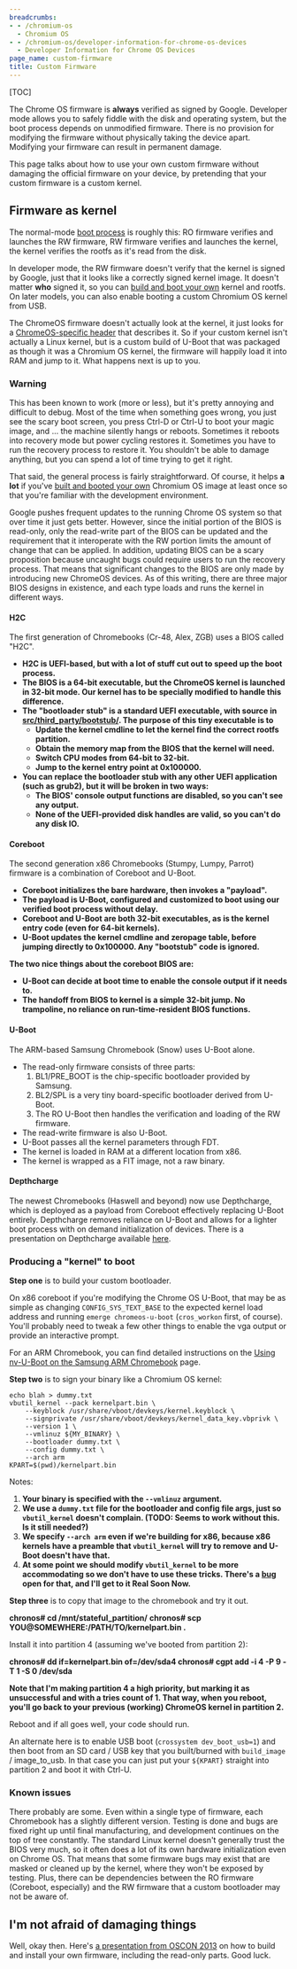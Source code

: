 ```yaml
---
breadcrumbs:
- - /chromium-os
  - Chromium OS
- - /chromium-os/developer-information-for-chrome-os-devices
  - Developer Information for Chrome OS Devices
page_name: custom-firmware
title: Custom Firmware
---
```


[TOC]

The Chrome OS firmware is **always** verified as signed by Google. Developer
mode allows you to safely fiddle with the disk and operating system, but the
boot process depends on unmodified firmware. There is no provision for modifying
the firmware without physically taking the device apart. Modifying your firmware
can result in permanent damage.

This page talks about how to use your own custom firmware without damaging the
official firmware on your device, by pretending that your custom firmware is a
custom kernel.

## Firmware as kernel

The normal-mode [boot process](/chromium-os/chromiumos-design-docs/disk-format)
is roughly this: RO firmware verifies and launches the RW firmware, RW firmware
verifies and launches the kernel, the kernel verifies the rootfs as it's read
from the disk.

In developer mode, the RW firmware doesn't verify that the kernel is signed by
Google, just that it looks like a correctly signed kernel image. It doesn't
matter **who** signed it, so you can [build and boot your
own](/chromium-os/developer-guide) kernel and rootfs. On later models, you can
also enable booting a custom Chromium OS kernel from USB.

The ChromeOS firmware doesn't actually look at the kernel, it just looks for a
[ChromeOS-specific
header](/chromium-os/chromiumos-design-docs/verified-boot-data-structures) that
describes it. So if your custom kernel isn't actually a Linux kernel, but is a
custom build of U-Boot that was packaged as though it was a Chromium OS kernel,
the firmware will happily load it into RAM and jump to it. What happens next is
up to you.

### Warning

This has been known to work (more or less), but it's pretty annoying and
difficult to debug. Most of the time when something goes wrong, you just see the
scary boot screen, you press Ctrl-D or Ctrl-U to boot your magic image, and ...
the machine silently hangs or reboots. Sometimes it reboots into recovery mode
but power cycling restores it. Sometimes you have to run the recovery process to
restore it. You shouldn't be able to damage anything, but you can spend a lot of
time trying to get it right.

That said, the general process is fairly straightforward. Of course, it helps
**a lot** if you've [built and booted your own](/chromium-os/developer-guide)
Chromium OS image at least once so that you're familiar with the development
environment.

Google pushes frequent updates to the running Chrome OS system so that over time
it just gets better. However, since the initial portion of the BIOS is
read-only, only the read-write part of the BIOS can be updated and the
requirement that it interoperate with the RW portion limits the amount of change
that can be applied. In addition, updating BIOS can be a scary proposition
because uncaught bugs could require users to run the recovery process. That
means that significant changes to the BIOS are only made by introducing new
ChromeOS devices. As of this writing, there are three major BIOS designs in
existence, and each type loads and runs the kernel in different ways.

#### **H2C**

The first generation of Chromebooks (Cr-48, Alex, ZGB) uses a BIOS called "H2C".

*   **H2C is UEFI-based, but with a lot of stuff cut out to speed up the
            boot process.**
*   **The BIOS is a 64-bit executable, but the ChromeOS kernel is
            launched in 32-bit mode. Our kernel has to be specially modified to
            handle this difference.**
*   **The "bootloader stub" is a standard UEFI executable, with source
            in
            [src/third_party/bootstub/](http://git.chromium.org/gitweb/?p=chromiumos/third_party/bootstub.git).
            The purpose of this tiny executable is to**
    *   **Update the kernel cmdline to let the kernel find the correct
                rootfs partition.**
    *   **Obtain the memory map from the BIOS that the kernel will
                need.**
    *   **Switch CPU modes from 64-bit to 32-bit.**
    *   **Jump to the kernel entry point at 0x100000.**
*   **You can replace the bootloader stub with any other UEFI
            application (such as grub2), but it will be broken in two ways:**
    *   **The BIOS' console output functions are disabled, so you can't
                see any output.**
    *   **None of the UEFI-provided disk handles are valid, so you can't
                do any disk IO.**

#### **Coreboot**

The second generation x86 Chromebooks (Stumpy, Lumpy, Parrot) firmware is a
combination of Coreboot and U-Boot.

*   **Coreboot initializes the bare hardware, then invokes a
            "payload".**
*   **The payload is U-Boot, configured and customized to boot using our
            verified boot process without delay.**
*   **Coreboot and U-Boot are both 32-bit executables, as is the kernel
            entry code (even for 64-bit kernels).**
*   **U-Boot updates the kernel cmdline and zeropage table, before
            jumping directly to 0x100000. Any "bootstub" code is ignored.**

**The two nice things about the coreboot BIOS are:**

*   **U-Boot can decide at boot time to enable the console output if it
            needs to.**
*   **The handoff from BIOS to kernel is a simple 32-bit jump. No
            trampoline, no reliance on run-time-resident BIOS functions.**

#### **U-Boot**

The ARM-based Samsung Chromebook (Snow) uses U-Boot alone.

*   The read-only firmware consists of three parts:
    1.  BL1/PRE_BOOT is the chip-specific bootloader provided by
                Samsung.
    2.  BL2/SPL is a very tiny board-specific bootloader derived from
                U-Boot.
    3.  The RO U-Boot then handles the verification and loading of the
                RW firmware.
*   The read-write firmware is also U-Boot.
*   U-Boot passes all the kernel parameters through FDT.
*   The kernel is loaded in RAM at a different location from x86.
*   The kernel is wrapped as a FIT image, not a raw binary.

#### **Depthcharge**

The newest Chromebooks (Haswell and beyond) now use Depthcharge, which is
deployed as a payload from Coreboot effectively replacing U-Boot entirely.
Depthcharge removes reliance on U-Boot and allows for a lighter boot process
with on demand initialization of devices. There is a presentation on Depthcharge
available
[here](/chromium-os/2014-firmware-summit/ChromeOS%20firmware%20summit%20-%20Depthcharge.pdf).

### Producing a "kernel" to boot

**Step one** is to build your custom bootloader.

On x86 coreboot if you're modifying the Chrome OS U-Boot, that may be as simple
as changing `CONFIG_SYS_TEXT_BASE` to the expected kernel load address and
running `emerge chromeos-u-boot` (`cros_workon` first, of course). You'll
probably need to tweak a few other things to enable the vga output or provide an
interactive prompt.

For an ARM Chromebook, you can find detailed instructions on the [Using
nv-U-Boot on the Samsung ARM Chromebook](/system/errors/NodeNotFound) page.

**Step two** is to sign your binary like a Chromium OS kernel:

```none
echo blah > dummy.txt
vbutil_kernel --pack kernelpart.bin \
	--keyblock /usr/share/vboot/devkeys/kernel.keyblock \
	--signprivate /usr/share/vboot/devkeys/kernel_data_key.vbprivk \
	--version 1 \
	--vmlinuz ${MY_BINARY} \
	--bootloader dummy.txt \
	--config dummy.txt \
	--arch arm
KPART=$(pwd)/kernelpart.bin
```

Notes:

1.  **Your binary is specified with the **`--vmlinuz`** argument.**
2.  **We use a `dummy.txt` file for the bootloader and config file args,
            just so `vbutil_kernel` doesn't complain. (TODO: Seems to work
            without this. Is it still needed?)**
3.  **We specify `--arch arm` even if we're building for x86, because
            x86 kernels have a preamble that `vbutil_kernel` will try to remove
            and U-Boot doesn't have that.**
4.  **At some point we should modify `vbutil_kernel` to be more
            accommodating so we don't have to use these tricks. There's a
            [bug](http://code.google.com/p/chromium-os/issues/detail?id=23548)
            open for that, and I'll get to it Real Soon Now.**

**Step three** is to copy that image to the chromebook and try it out.

**chronos# cd /mnt/stateful_partition/**
**chronos# scp YOU@SOMEWHERE:/PATH/TO/kernelpart.bin .**

Install it into partition 4 (assuming we've booted from partition 2):

**chronos# dd if=kernelpart.bin of=/dev/sda4
chronos# cgpt add -i 4 -P 9 -T 1 -S 0 /dev/sda**

**Note that I'm making partition 4 a high priority, but marking it as
unsuccessful and with a tries count of 1. That way, when you reboot, you'll go
back to your previous (working) ChromeOS kernel in partition 2.**

Reboot and if all goes well, your code should run.

An alternate here is to enable USB boot (`crossystem dev_boot_usb=1`) and then
boot from an SD card / USB key that you built/burned with `build_image` /
image_to_usb. In that case you can just put your `${KPART}` straight into
partition 2 and boot it with Ctrl-U.

### **Known issues**

There probably are some. Even within a single type of firmware, each Chromebook
has a slightly different version. Testing is done and bugs are fixed right up
until final manufacturing, and development continues on the top of tree
constantly. The standard Linux kernel doesn't generally trust the BIOS very
much, so it often does a lot of its own hardware initialization even on Chrome
OS. That means that some firmware bugs may exist that are masked or cleaned up
by the kernel, where they won't be exposed by testing. Plus, there can be
dependencies between the RO firmware (Coreboot, especially) and the RW firmware
that a custom bootloader may not be aware of.

## I'm not afraid of damaging things

Well, okay then. Here's [a presentation from OSCON 2013](http://goo.gl/jsE8EE)
on how to build and install your own firmware, including the read-only parts.
Good luck.
